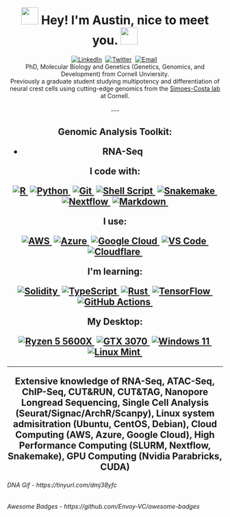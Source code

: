 <p>
<h1 align="center"> <a href = "https://tinyurl.com/dmj38yfc " ><img src= "https://user-images.githubusercontent.com/44502805/138891255-7361fc6b-00ca-4e79-8b98-34d701489cbd.gif" width="40" height="40" /></a><b> Hey! I'm Austin, nice to meet you. </b><a href = "https://tinyurl.com/dmj38yfc " ><img src= "https://user-images.githubusercontent.com/44502805/138891255-7361fc6b-00ca-4e79-8b98-34d701489cbd.gif" width="40" height="40" /></a>
</h1>
</p>

<p align="center">
<a href="https://www.linkedin.com/in/austin-s-hovland/"><img src="https://img.shields.io/badge/linkedin-%230077B5.svg?&style=for-the-badge&logo=linkedin&logoColor=white" alt="LinkedIn" /></a>&nbsp;
<a href="https://twitter.com/AustinHovland"><img src="https://img.shields.io/twitter/follow/AustinHovland?style=for-the-badge&logo=twitter&logoColor=Blue" alt="Twitter" /></a>&nbsp;
<a href="mailto:austinshovland@gmail.com"><img src="https://img.shields.io/badge/Gmail-D14836?style=for-the-badge&logo=gmail&logoColor=white" alt="Email" /></a>&nbsp;
    <br />
    PhD, Molecular Biology and Genetics (Genetics, Genomics, and Development) from Cornell Unviersity. <br>
    Previously a graduate student studying multipotency and differentiation of neural crest cells using cutting-edge genomics from the <a href="https://mbg.cornell.edu/people/marcos-simoes-costa">Simoes-Costa lab</a> at Cornell. 
<br>
<br>
---
<h2 align="center">
    <p>Genomic Analysis Toolkit:</p>
    <ul>
        <li>RNA-Seq</li>
    </ul>
    <p>I code with:</p>
    <a href="#"><img src="https://img.shields.io/badge/r-%23276DC3.svg?style=for-the-badge&logo=r&logoColor=white" alt="R" />&nbsp;</a>
    <a href="#"><img src="https://img.shields.io/badge/python-3670A0?style=for-the-badge&logo=python&logoColor=ffdd54" alt="Python" />&nbsp;</a>
    <a href="#"><img src="https://img.shields.io/badge/GIT-E44C30?style=for-the-badge&logo=git&logoColor=white" alt="Git" />&nbsp;</a>
    <a href="#"><img src="https://img.shields.io/badge/shell_script-%23121011.svg?style=for-the-badge&logo=gnu-bash&logoColor=white" alt="Shell Script" />&nbsp;</a>
    <a href="#"><img src="https://img.shields.io/badge/snakemake-039475.svg?style=for-the-badge&logo=snakemake&logoColor=white" alt="Snakemake" />&nbsp;</a>
    <a href="#"><img src="https://img.shields.io/badge/nextflow-26af64.svg?style=for-the-badge&logo=nextflow&logoColor=white" alt="Nextflow" />&nbsp;</a>
    <a href="#"><img src="https://img.shields.io/badge/markdown-%23000000.svg?style=for-the-badge&logo=markdown&logoColor=white" alt="Markdown" />&nbsp;</a>
    <br />
    <p>I use: </p>
    <a href="#"><img src="https://img.shields.io/badge/Amazon_AWS-FF9900?style=for-the-badge&logo=amazon-aws&logoColor=white" alt="AWS" />&nbsp;</a>
    <a href="#"><img src="https://img.shields.io/badge/Microsoft_Azure-0089D6?style=for-the-badge&logo=microsoft-azure&logoColor=white" alt="Azure" />&nbsp;</a>
    <a href="#"><img src="https://img.shields.io/badge/Google_Cloud-4285F4?style=for-the-badge&logo=google-cloud&logoColor=white" alt="Google Cloud" />&nbsp;</a>
    <a href="#"><img src="https://img.shields.io/badge/Visual_Studio-5C2D91?style=for-the-badge&logo=visual%20studio&logoColor=white" alt="VS Code" />&nbsp;</a>
    <a href="#"><img src="https://img.shields.io/badge/Cloudflare-F38020?style=for-the-badge&logo=Cloudflare&logoColor=white" alt="Cloudflare" />&nbsp;</a> 
    <br />
    <p>I'm learning:</p>
    <a href="#"><img src="https://img.shields.io/badge/Solidity-%23363636.svg?style=for-the-badge&logo=solidity&logoColor=white" alt="Solidity" />&nbsp;</a>
    <a href="#"><img src="https://img.shields.io/badge/typescript-%23007ACC.svg?style=for-the-badge&logo=typescript&logoColor=white" alt="TypeScript" />&nbsp;</a>
    <a href="#"><img src="https://img.shields.io/badge/Rust-B94700.svg?style=for-the-badge&logo=rust&logoColor=white" alt="Rust" />&nbsp;</a>
    <a href="#"><img src="https://img.shields.io/badge/TensorFlow-FF6F00?style=for-the-badge&logo=tensorflow&logoColor=white" alt="TensorFlow" />&nbsp;</a>
    <a href="#"><img src="https://img.shields.io/badge/GitHub_Actions-2088FF?style=for-the-badge&logo=github-actions&logoColor=white" alt="GitHub Actions" />&nbsp;</a>
    <br />
    <p>My Desktop:</p>
    <a href="#"><img src="https://img.shields.io/badge/AMD-Ryzen_5_5600X-ED1C24?style=for-the-badge&logo=amd&logoColor=white" alt="Ryzen 5 5600X" />&nbsp;</a>
    <a href="#"><img src="https://img.shields.io/badge/NVIDIA-GTX3070-76B900?style=for-the-badge&logo=nvidia&logoColor=white" alt="GTX 3070" />&nbsp;</a>
    <a href="#"><img src="https://img.shields.io/badge/Windows-11-0078D6?style=for-the-badge&logo=windows&logoColor=white" alt="Windows 11" />&nbsp;</a>
    <a href="#"><img src="https://img.shields.io/badge/Linux_Mint-87CF3E?style=for-the-badge&logo=linux-mint&logoColor=white" alt="Linux Mint" />&nbsp;</a>
    
---
Extensive knowledge of RNA-Seq, ATAC-Seq, ChIP-Seq, CUT&RUN, CUT&TAG, Nanopore Longread Sequencing, Single Cell Analysis (Seurat/Signac/ArchR/Scanpy), Linux system admisitration (Ubuntu, CentOS, Debian), Cloud Computing (AWS, Azure, Google Cloud), High Performance Computing (SLURM, Nextflow, Snakemake), GPU Computing (Nvidia Parabricks, CUDA)

</h2>
<h6>DNA Gif - https://tinyurl.com/dmj38yfc</h6>
<h6>Awesome Badges - https://github.com/Envoy-VC/awesome-badges</h6>

<!--
**Austin-s-h/Austin-s-h** is a ✨ _special_ ✨ repository because its `README.md` (this file) appears on your GitHub profile.

Here are some ideas to get you started:

- 🔭 I’m currently working on ...
- 🌱 I’m currently learning ...
- 👯 I’m looking to collaborate on ...
- 🤔 I’m looking for help with ...
- 💬 Ask me about ...
- 📫 How to reach me: ...
- 😄 Pronouns: ...
- ⚡ Fun fact: ...
-->
